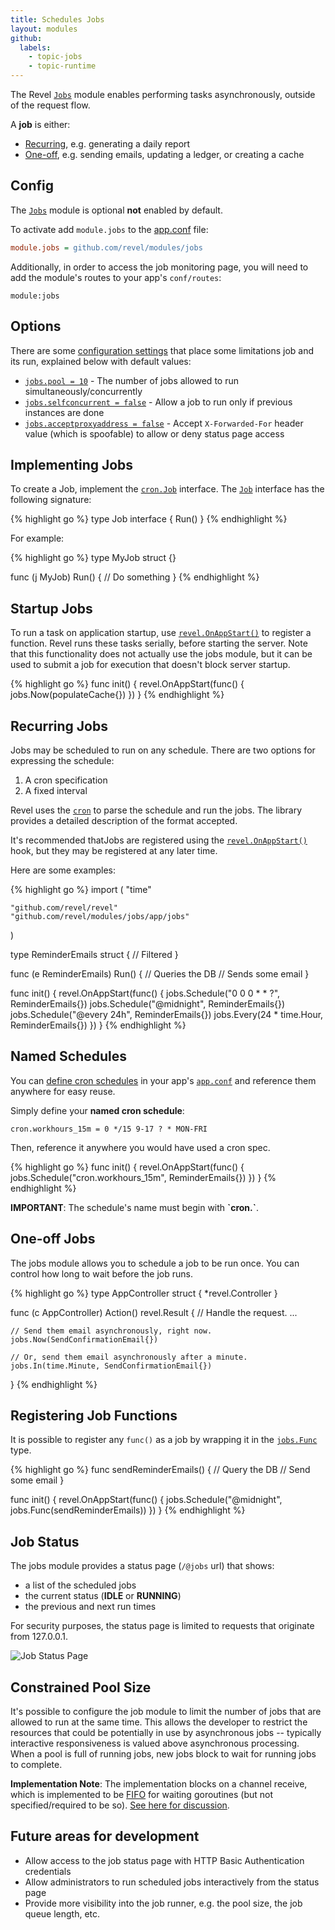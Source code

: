 ```yaml
---
title: Schedules Jobs
layout: modules
github:
  labels:
    - topic-jobs
    - topic-runtime
---
```


The Revel [`Jobs`](https://godoc.org/github.com/revel/modules/jobs/app/jobs) module 
enables performing tasks asynchronously, outside of the request flow.

A **job** is either:
- [Recurring](#RecurringJobs), e.g. generating a daily report
- [One-off](#OneOffJobs), e.g. sending emails, updating a ledger, or creating a cache

## Config

The [`Jobs`](https://godoc.org/github.com/revel/modules/jobs/app/jobs) module
is optional **not** enabled by default. 

To activate add `module.jobs` to the [app.conf](/manual/appconf.html) file:

```ini
module.jobs = github.com/revel/modules/jobs
```

Additionally, in order to access the job monitoring page, you will need to add the module's routes to your app's `conf/routes`:

```
module:jobs
```

## Options

There are some [configuration settings](/manual/appconf.html#jobs) that place some limitations
job and its run, explained below with default values:

- [`jobs.pool = 10`](/manual/appconf.html#jobspool) - The number of jobs allowed to run simultaneously/concurrently
- [`jobs.selfconcurrent = false`](/manual/appconf.html#jobsselfconcurrent) - Allow a job to run only if previous instances are done
- [`jobs.acceptproxyaddress = false`](/manual/appconf#jobsacceptproxyaddress) - Accept `X-Forwarded-For` header value (which is spoofable) to allow or deny status page access

## Implementing Jobs

To create a Job, implement the [`cron.Job`]( https://github.com/revel/cron/blob/master/cron.go) interface.  The 
[`Job`](https://godoc.org/github.com/revel/modules/jobs/app/jobs#Job) interface has the following signature:

{% highlight go %}
type Job interface {
	Run()
}
{% endhighlight %}

For example:

{% highlight go %}
type MyJob struct {}

func (j MyJob) Run() {
   // Do something
}
{% endhighlight %}

## Startup Jobs

To run a task on application startup, use
[`revel.OnAppStart()`](https://godoc.org/github.com/revel/revel#OnAppStart) to register a function.
Revel runs these tasks serially, before starting the server.  Note that this
functionality does not actually use the jobs module, but it can be used to
submit a job for execution that doesn't block server startup.

{% highlight go %}
func init() {
    revel.OnAppStart(func() { jobs.Now(populateCache{}) })
}
{% endhighlight %}

<a name="RecurringJobs"></a>

## Recurring Jobs

Jobs may be scheduled to run on any schedule.  There are two options for expressing the schedule:

1. A cron specification
2. A fixed interval

Revel uses the [`cron`](https://godoc.org/github.com/revel/cron) to parse the
schedule and run the jobs.  The library provides a detailed description of the format accepted.

It's recommended thatJobs are registered using the
[`revel.OnAppStart()`](https://godoc.org/github.com/revel/revel#OnAppStart) hook, but they may be
registered at any later time.

Here are some examples:

{% highlight go %}
import (
    "time"
    
    "github.com/revel/revel"
    "github.com/revel/modules/jobs/app/jobs"
)

type ReminderEmails struct {
    // Filtered
}

func (e ReminderEmails) Run() {
    // Queries the DB
    // Sends some email
}

func init() {
    revel.OnAppStart(func() {
        jobs.Schedule("0 0 0 * * ?",  ReminderEmails{})
        jobs.Schedule("@midnight",    ReminderEmails{})
        jobs.Schedule("@every 24h",   ReminderEmails{})
        jobs.Every(24 * time.Hour,    ReminderEmails{})
    })
}
{% endhighlight %}

<a name="NamedSchedules"></a>

## Named Schedules

You can [define cron schedules](/manual/appconf.html#jobs) in your app's [`app.conf`](/manual/appconf.html) and reference them anywhere for easy reuse.

Simply define your **named cron schedule**:

    cron.workhours_15m = 0 */15 9-17 ? * MON-FRI

Then, reference it anywhere you would have used a cron spec.

{% highlight go %}
func init() {
    revel.OnAppStart(func() {
        jobs.Schedule("cron.workhours_15m", ReminderEmails{})
    })
}
{% endhighlight %}

<div class="alert alert-warning">
<b>IMPORTANT</b>: The schedule's name must begin with <b>`cron.`</b>.

</div>


<a name="OneOffJobs"></a>

## One-off Jobs

The jobs module allows you to schedule a job to be run once. You can control how long to wait before the job runs.

{% highlight go %}
type AppController struct { *revel.Controller }

func (c AppController) Action() revel.Result {
    // Handle the request.
    ...

    // Send them email asynchronously, right now.
    jobs.Now(SendConfirmationEmail{})

    // Or, send them email asynchronously after a minute.
    jobs.In(time.Minute, SendConfirmationEmail{})
}
{% endhighlight %}

## Registering Job Functions

It is possible to register any `func()` as a job by wrapping it in the [`jobs.Func`](https://godoc.org/github.com/revel/modules/jobs/app/jobs#Func) type.

{% highlight go %}
func sendReminderEmails() {
    // Query the DB
    // Send some email
}

func init() {
    revel.OnAppStart(func() {
        jobs.Schedule("@midnight", jobs.Func(sendReminderEmails))
    })
}
{% endhighlight %}


## Job Status

The jobs module provides a status page (`/@jobs` url) that shows:

- a list of the scheduled jobs
- the current status (**IDLE** or **RUNNING**)
- the previous and next run times

<div class="alert alert-info">For security purposes, the status page is limited to requests that originate
from 127.0.0.1.</div>

![Job Status Page](../img/jobs-status.png)



## Constrained Pool Size

It's possible to configure the job module to limit the number of jobs that are
allowed to run at the same time. This allows the developer to restrict the
resources that could be potentially in use by asynchronous jobs -- typically
interactive responsiveness is valued above asynchronous processing. When a pool
is full of running jobs, new jobs block to wait for running jobs to complete.

**Implementation Note**: The implementation blocks on a channel receive, which is
implemented to be [FIFO](http://en.wikipedia.org/wiki/FIFO) for waiting goroutines (but not specified/required to be
so). [See here for discussion](https://groups.google.com/forum/?fromgroups=#!topic/golang-nuts/CPwv8WlqKag).

## Future areas for development

* Allow access to the job status page with HTTP Basic Authentication credentials
* Allow administrators to run scheduled jobs interactively from the status page
* Provide more visibility into the job runner, e.g. the pool size, the job queue length, etc.


